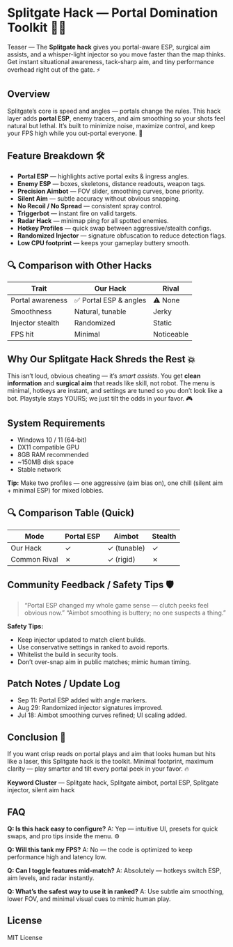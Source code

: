 # Splitgate Hack — Portal Domination Toolkit 🎯🌀

Teaser — The **Splitgate hack** gives you portal-aware ESP, surgical aim assists, and a whisper-light injector so you move faster than the map thinks. Get instant situational awareness, tack-sharp aim, and tiny performance overhead right out of the gate. ⚡

## Overview

Splitgate’s core is speed and angles — portals change the rules. This hack layer adds **portal ESP**, enemy tracers, and aim smoothing so your shots feel natural but lethal. It’s built to minimize noise, maximize control, and keep your FPS high while you out-portal everyone. 🚀

## Feature Breakdown 🛠️

* **Portal ESP** — highlights active portal exits & ingress angles.
* **Enemy ESP** — boxes, skeletons, distance readouts, weapon tags.
* **Precision Aimbot** — FOV slider, smoothing curves, bone priority.
* **Silent Aim** — subtle accuracy without obvious snapping.
* **No Recoil / No Spread** — consistent spray control.
* **Triggerbot** — instant fire on valid targets.
* **Radar Hack** — minimap ping for all spotted enemies.
* **Hotkey Profiles** — quick swap between aggressive/stealth configs.
* **Randomized Injector** — signature obfuscation to reduce detection flags.
* **Low CPU footprint** — keeps your gameplay buttery smooth.

## 🔍 Comparison with Other Hacks

| Trait            | **Our Hack**          | Rival      |
| ---------------- | --------------------- | ---------- |
| Portal awareness | ✅ Portal ESP & angles | ⚠️ None    |
| Smoothness       | Natural, tunable      | Jerky      |
| Injector stealth | Randomized            | Static     |
| FPS hit          | Minimal               | Noticeable |

## Why Our Splitgate Hack Shreds the Rest 💥

This isn’t loud, obvious cheating — it’s *smart assists*. You get **clean information** and **surgical aim** that reads like skill, not robot. The menu is minimal, hotkeys are instant, and settings are tuned so you don’t look like a bot. Playstyle stays YOURS; we just tilt the odds in your favor. 🎮

## System Requirements

* Windows 10 / 11 (64-bit)
* DX11 compatible GPU
* 8GB RAM recommended
* \~150MB disk space
* Stable network


**Tip:** Make two profiles — one aggressive (aim bias on), one chill (silent aim + minimal ESP) for mixed lobbies.

## 🔍 Comparison Table (Quick)

| Mode         | Portal ESP | Aimbot      | Stealth |
| ------------ | ---------- | ----------- | ------- |
| Our Hack     | ✓          | ✓ (tunable) | ✓       |
| Common Rival | ✗          | ✓ (rigid)   | ✗       |

## Community Feedback / Safety Tips 🛡️

> “Portal ESP changed my whole game sense — clutch peeks feel obvious now.”
> “Aimbot smoothing is buttery; no one suspects a thing.”

**Safety Tips:**

* Keep injector updated to match client builds.
* Use conservative settings in ranked to avoid reports.
* Whitelist the build in security tools.
* Don’t over-snap aim in public matches; mimic human timing.

## Patch Notes / Update Log

* Sep 11: Portal ESP added with angle markers.
* Aug 29: Randomized injector signatures improved.
* Jul 18: Aimbot smoothing curves refined; UI scaling added.


## Conclusion 🎯

If you want crisp reads on portal plays and aim that looks human but hits like a laser, this Splitgate hack is the toolkit. Minimal footprint, maximum clarity — play smarter and tilt every portal peek in your favor. 🔥

**Keyword Cluster** — Splitgate hack, Splitgate aimbot, portal ESP, Splitgate injector, silent aim hack

<!-- LSI: portal ESP, aimbot smoothing, injector engine, exploit loader, script executor safe -->

## FAQ

**Q: Is this hack easy to configure?**
A: Yep — intuitive UI, presets for quick swaps, and pro tips inside the menu. ⚙️

**Q: Will this tank my FPS?**
A: No — the code is optimized to keep performance high and latency low.

**Q: Can I toggle features mid-match?**
A: Absolutely — hotkeys switch ESP, aim levels, and radar instantly.

**Q: What’s the safest way to use it in ranked?**
A: Use subtle aim smoothing, lower FOV, and minimal visual cues to mimic human play.

## License

MIT License
